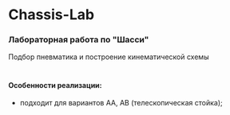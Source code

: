 # Chassis-Lab

### Лабораторная работа по "Шасси"


Подбор пневматика и построение кинематической схемы

#

#### Особенности реализации:
- подходит для вариантов АА, АВ (телескопическая стойка);


